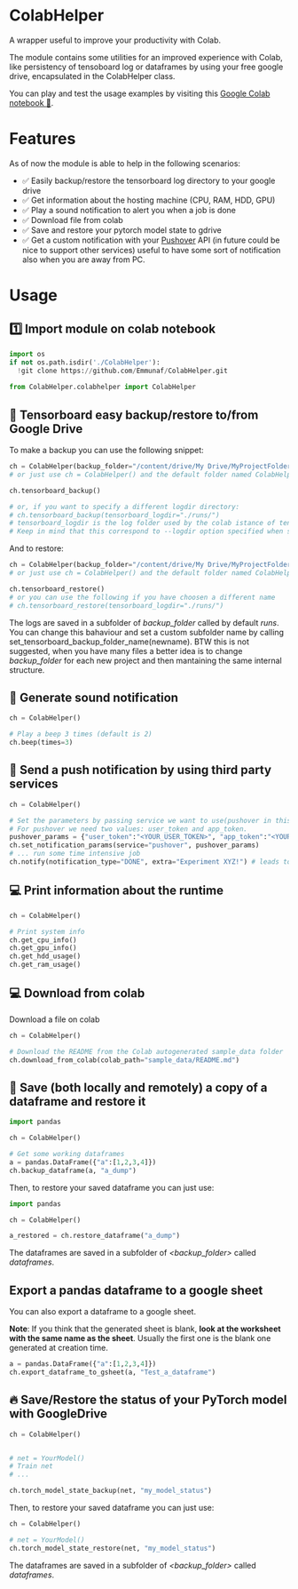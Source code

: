 # ColabHelper
A wrapper useful to improve your productivity with Colab.

The module contains some utilities for an improved experience with Colab, like persistency of tensoboard log or dataframes by using your free google drive, encapsulated in the ColabHelper class.

You can play and test the usage examples by visiting this [Google Colab notebook :orange_book:](https://colab.research.google.com/drive/1zC2lNhCVe0HNXEviVbDariIlC0TOsxVM?usp=sharing).
# Features
As of now the module is able to help in the following scenarios:
- :white_check_mark: Easily backup/restore the tensorboard log directory to your google drive
- :white_check_mark: Get information about the hosting machine (CPU, RAM, HDD, GPU)
- :white_check_mark: Play a sound notification to alert you when a job is done
- :white_check_mark: Download file from colab
- :white_check_mark: Save and restore your pytorch model state to gdrive
- :white_check_mark: Get a custom notification with your [Pushover](https://pushover.net/) API (in future could be nice to support other services) useful to have some sort of notification also when you are away from PC.

# Usage
## :one: Import module on colab notebook
```python
import os
if not os.path.isdir('./ColabHelper'):
  !git clone https://github.com/Emmunaf/ColabHelper.git
  
from ColabHelper.colabhelper import ColabHelper
```

## :floppy_disk: Tensorboard easy backup/restore to/from Google Drive
To make a backup you can use the following snippet:
```python
ch = ColabHelper(backup_folder="/content/drive/My Drive/MyProjectFolder/")
# or just use ch = ColabHelper() and the default folder named ColabHelper will be used.

ch.tensorboard_backup()

# or, if you want to specify a different logdir directory:
# ch.tensorboard_backup(tensorboard_logdir="./runs/")
# tensorboard_logdir is the log folder used by the colab istance of tensorboard. 
# Keep in mind that this correspond to --logdir option specified when starting tensorboard (usually logs or runs).
```
And to restore:
```python
ch = ColabHelper(backup_folder="/content/drive/My Drive/MyProjectFolder/")
# or just use ch = ColabHelper() and the default folder named ColabHelper will be used.

ch.tensorboard_restore()
# or you can use the following if you have choosen a different name
# ch.tensorboard_restore(tensorboard_logdir="./runs/")
```
The logs are saved in a subfolder of *backup_folder* called by default *runs*.
You can change this bahaviour and set a custom subfolder name by calling set_tensorboard_backup_folder_name(newname).
BTW this is not suggested, when you have many files a better idea is to change *backup_folder* for each new project and then mantaining the same internal structure.
## :mega: Generate sound notification
```python
ch = ColabHelper()

# Play a beep 3 times (default is 2)
ch.beep(times=3)
```

## :calling: Send a push notification by using third party services
```python
ch = ColabHelper()

# Set the parameters by passing service we want to use(pushover in this example) and the parameters needed for authentication  to the set_notification_params() method.
# For pushover we need two values: user_token and app_token.
pushover_params = {"user_token":"<YOUR_USER_TOKEN>", "app_token":"<YOUR_APP_TOKEN>"}
ch.set_notification_params(service="pushover", pushover_params)
# ... run some time intensive job
ch.notify(notification_type="DONE", extra="Experiment XYZ!") # leads to ->  [<notification_type>]\n<Extra>
```

## :computer: Print information about the runtime
```python
ch = ColabHelper()

# Print system info
ch.get_cpu_info()
ch.get_gpu_info()
ch.get_hdd_usage()
ch.get_ram_usage()
```

## :computer: Download from colab
Download a file on colab

```python
ch = ColabHelper()

# Download the README from the Colab autogenerated sample_data folder
ch.download_from_colab(colab_path="sample_data/README.md")

```

## :panda_face: Save (both locally and remotely) a copy of a dataframe and restore it
```python
import pandas

ch = ColabHelper()

# Get some working dataframes
a = pandas.DataFrame({"a":[1,2,3,4]})
ch.backup_dataframe(a, "a_dump")

```
Then, to restore your saved dataframe you can just use:
```python
import pandas

ch = ColabHelper()

a_restored = ch.restore_dataframe("a_dump")
```
The dataframes are saved in a subfolder of *<backup_folder>* called *dataframes*.

## Export a pandas dataframe to a google sheet
You can also export a dataframe to a google sheet.

**Note**: If you think that the generated sheet is blank, **look at the worksheet with the same name as the sheet**. 
Usually the first one is the blank one generated at creation time.
```python
a = pandas.DataFrame({"a":[1,2,3,4]})
ch.export_dataframe_to_gsheet(a, "Test_a_dataframe")
```

## :fire: Save/Restore the status of your PyTorch model with GoogleDrive  
```python
ch = ColabHelper()


# net = YourModel()
# Train net
# ...

ch.torch_model_state_backup(net, "my_model_status")

```
Then, to restore your saved dataframe you can just use:
```python
ch = ColabHelper()

# net = YourModel()
ch.torch_model_state_restore(net, "my_model_status")

```
The dataframes are saved in a subfolder of *<backup_folder>* called *dataframes*.
